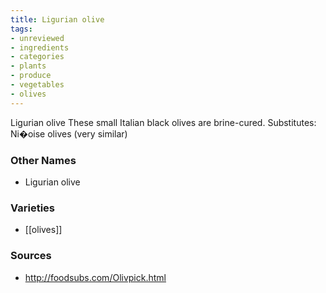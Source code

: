 ```yaml
---
title: Ligurian olive
tags:
- unreviewed
- ingredients
- categories
- plants
- produce
- vegetables
- olives
---
```

Ligurian olive These small Italian black olives are brine-cured. Substitutes: Ni�oise olives (very similar)

### Other Names

* Ligurian olive

### Varieties

* [[olives]]

### Sources
* http://foodsubs.com/Olivpick.html
